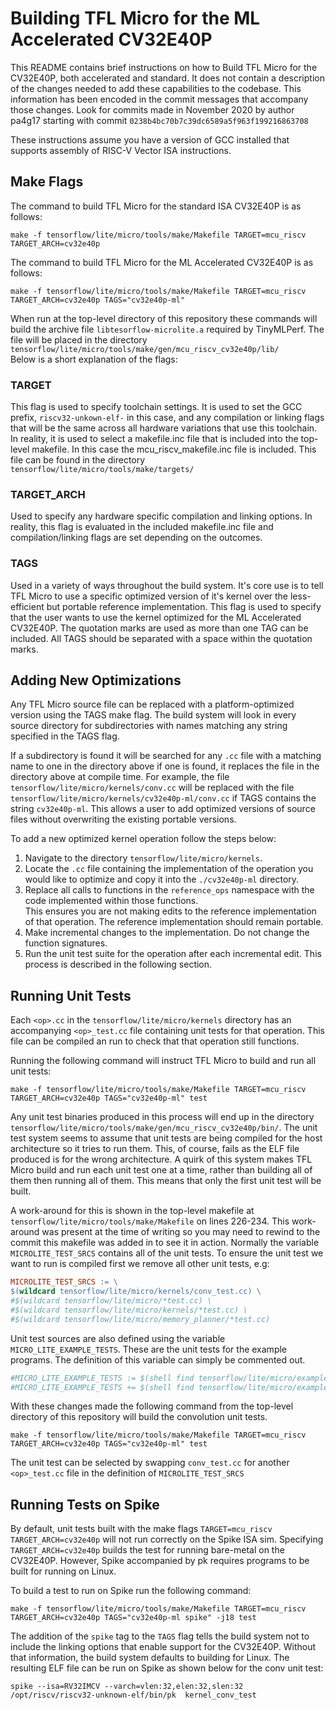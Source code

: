 # Building TFL Micro for the ML Accelerated CV32E40P

This README contains brief instructions on how to Build TFL Micro for the CV32E40P, both accelerated and standard.
It does not contain a description of the changes needed to add these capabilities to the codebase.
This information has been encoded in the commit messages that accompany those changes. 
Look for commits made in November 2020 by author pa4g17 starting with commit `0238b4bc70b7c39dc6589a5f963f199216863708`

These instructions assume you have a version of GCC installed that supports assembly of RISC-V Vector ISA instructions.

## Make Flags
The command to build TFL Micro for the standard ISA CV32E40P is as follows:   
```
make -f tensorflow/lite/micro/tools/make/Makefile TARGET=mcu_riscv TARGET_ARCH=cv32e40p
```
The command to build TFL Micro for the ML Accelerated CV32E40P is as follows:
```
make -f tensorflow/lite/micro/tools/make/Makefile TARGET=mcu_riscv TARGET_ARCH=cv32e40p TAGS="cv32e40p-ml"
```
When run at the top-level directory of this repository these commands will build the archive file `libtesorflow-microlite.a` required by TinyMLPerf. 
The file will be placed in the directory `tensorflow/lite/micro/tools/make/gen/mcu_riscv_cv32e40p/lib/`  
Below is a short explanation of the flags:

### TARGET
This flag is used to specify toolchain settings. It is used to set the GCC prefix, `riscv32-unkown-elf-` in this case, and any compilation or linking flags that will be the same across all hardware variations that use this toolchain.  
In reality, it is used to select a makefile.inc file that is included into the top-level makefile. In this case the mcu_riscv_makefile.inc file is included. 
This file can be found in the directory `tensorflow/lite/micro/tools/make/targets/`

### TARGET_ARCH
Used to specify any hardware specific compilation and linking options.
In reality, this flag is evaluated in the included makefile.inc file and compilation/linking flags are set depending on the outcomes. 

### TAGS 
Used in a variety of ways throughout the build system. 
It's core use is to tell TFL Micro to use a specific optimized version of it's kernel over the less-efficient but portable reference implementation.
This flag is used to specify that the user wants to use the kernel optimized for the ML Accelerated CV32E40P.
The quotation marks are used as more than one TAG can be included.
All TAGS should be separated with a space within the quotation marks.

## Adding New Optimizations

Any TFL Micro source file can be replaced with a platform-optimized version using the TAGS make flag. 
The build system will look in every source directory for subdirectories with names matching any string specified in the TAGS flag.  

If a subdirectory is found it will be searched for any `.cc` file with a matching name to one in the directory above if one is found, it replaces the file in the directory above at compile time. For example, the file `tensorflow/lite/micro/kernels/conv.cc` will be replaced with the file `tensorflow/lite/micro/kernels/cv32e40p-ml/conv.cc` if TAGS contains the string `cv32e40p-ml`. This allows a user to add optimized versions of source files without overwriting the existing portable versions. 

To add a new optimized kernel operation follow the steps below:  

1. Navigate to the directory `tensorflow/lite/micro/kernels`. 
2. Locate the `.cc` file containing the implementation of the operation you would like to optimize and copy it into the `./cv32e40p-ml` directory.
3. Replace all calls to functions in the `reference_ops` namespace with the code implemented within those functions.  
This ensures you are not making edits to the reference implementation of that operation. The reference implementation should remain portable. 
4. Make incremental changes to the implementation. Do not change the function signatures.
5. Run the unit test suite for the operation after each incremental edit.
This process is described in the following section.

## Running Unit Tests

Each `<op>.cc` in the `tensorflow/lite/micro/kernels` directory has an accompanying `<op>_test.cc` file containing unit tests for that operation. This file can be compiled an run to check that that operation still functions. 

Running the following command will instruct TFL Micro to build and run all unit tests:
```
make -f tensorflow/lite/micro/tools/make/Makefile TARGET=mcu_riscv TARGET_ARCH=cv32e40p TAGS="cv32e40p-ml" test
```
Any unit test binaries produced in this process will end up in the directory `tensorflow/lite/micro/tools/make/gen/mcu_riscv_cv32e40p/bin/`.
The unit test system seems to assume that unit tests are being compiled for the host architecture so it tries to run them.
This, of course, fails as the ELF file produced is for the wrong architecture.
A quirk of this system makes TFL Micro build and run each unit test one at a time, rather than building all of them then running all of them. 
This means that only the first unit test will be built.

A work-around for this is shown in the top-level makefile at `tensorflow/lite/micro/tools/make/Makefile` on lines 226-234.
This work-around was present at the time of writing so you may need to rewind to the commit this makefile was added in to see it in action.
Normally the variable `MICROLITE_TEST_SRCS` contains all of the unit tests. 
To ensure the unit test we want to run is compiled first we remove all other unit tests, e.g:
```makefile
MICROLITE_TEST_SRCS := \
$(wildcard tensorflow/lite/micro/kernels/conv_test.cc) \
#$(wildcard tensorflow/lite/micro/*test.cc) \
#$(wildcard tensorflow/lite/micro/kernels/*test.cc) \
#$(wildcard tensorflow/lite/micro/memory_planner/*test.cc)
```

Unit test sources are also defined using the variable `MICRO_LITE_EXAMPLE_TESTS`. 
These are the unit tests for the example programs. 
The definition of this variable can simply be commented out. 

```makefile
#MICRO_LITE_EXAMPLE_TESTS := $(shell find tensorflow/lite/micro/examples/ -maxdepth 2 -name Makefile.inc)
#MICRO_LITE_EXAMPLE_TESTS += $(shell find tensorflow/lite/micro/examples/ -name Makefile_internal.inc)
```

With these changes made the following command from the top-level directory of this repository will build the convolution unit tests.
```
make -f tensorflow/lite/micro/tools/make/Makefile TARGET=mcu_riscv TARGET_ARCH=cv32e40p TAGS="cv32e40p-ml" test
```

The unit test can be selected by swapping `conv_test.cc` for another `<op>_test.cc` file in the definition of `MICROLITE_TEST_SRCS`

## Running Tests on Spike

By default, unit tests built with the make flags `TARGET=mcu_riscv TARGET_ARCH=cv32e40p` will not run correctly on the Spike ISA sim. 
Specifying `TARGET_ARCH=cv32e40p` builds the test for running bare-metal on the CV32E40P. 
However, Spike accompanied by pk requires programs to be built for running on Linux. 

To build a test to run on Spike run the following command:
```
make -f tensorflow/lite/micro/tools/make/Makefile TARGET=mcu_riscv TARGET_ARCH=cv32e40p TAGS="cv32e40p-ml spike" -j18 test
```

The addition of the `spike` tag to the `TAGS` flag tells the build system not to include the linking options that enable support for the CV32E40P. 
Without that information, the build system defaults to building for Linux. 
The resulting ELF file can be run on Spike as shown below for the conv unit test:
```
spike --isa=RV32IMCV --varch=vlen:32,elen:32,slen:32 /opt/riscv/riscv32-unknown-elf/bin/pk  kernel_conv_test
```